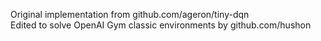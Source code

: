 Original implementation from github.com/ageron/tiny-dqn  
Edited to solve OpenAI Gym classic environments by github.com/hushon
